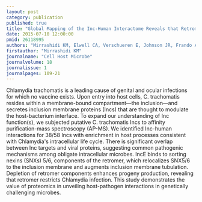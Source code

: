 ```yaml
---
layout: post
category: publication
published: true
title: "Global Mapping of the Inc-Human Interactome Reveals that Retromer Restricts Chlamydia Infection."
date: 2015-07-10 12:00:00
pmid: 26118995
authors: "Mirrashidi KM, Elwell CA, Verschueren E, Johnson JR, Frando A, Von Dollen J, Rosenberg O, Gulbahce N, Jang G, Johnson T, Jäger S, Gopalakrishnan AM, Sherry J, Dunn JD, Olive A, Penn B, Shales M, Cox JS, Starnbach MN, Derre I, Valdivia R, Krogan NJ, Engel J"
firstauthor: "Mirrashidi KM"
journalname: "Cell Host Microbe"
journalvolume: 18
journalissue: 1
journalpages: 109-21
---
```


Chlamydia trachomatis is a leading cause of genital and ocular infections for which no vaccine exists. Upon entry into host cells, C. trachomatis resides within a membrane-bound compartment—the inclusion—and secretes inclusion membrane proteins (Incs) that are thought to modulate the host-bacterium interface. To expand our understanding of Inc function(s), we subjected putative C. trachomatis Incs to affinity purification-mass spectroscopy (AP-MS). We identified Inc-human interactions for 38/58 Incs with enrichment in host processes consistent with Chlamydia's intracellular life cycle. There is significant overlap between Inc targets and viral proteins, suggesting common pathogenic mechanisms among obligate intracellular microbes. IncE binds to sorting nexins (SNXs) 5/6, components of the retromer, which relocalizes SNX5/6 to the inclusion membrane and augments inclusion membrane tubulation. Depletion of retromer components enhances progeny production, revealing that retromer restricts Chlamydia infection. This study demonstrates the value of proteomics in unveiling host-pathogen interactions in genetically challenging microbes.

